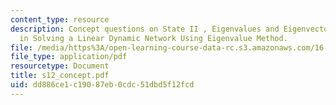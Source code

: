 ```yaml
---
content_type: resource
description: Concept questions on State II , Eigenvalues and Eigenvectors and Steps
  in Solving a Linear Dynamic Network Using Eigenvalue Method.
file: /media/https%3A/open-learning-course-data-rc.s3.amazonaws.com/16-01-unified-engineering-i-ii-iii-iv-fall-2005-spring-2006/dd886ce1c19087eb0cdc51dbd5f12fcd_s12_concept.pdf
file_type: application/pdf
resourcetype: Document
title: s12_concept.pdf
uid: dd886ce1-c190-87eb-0cdc-51dbd5f12fcd
---
```

